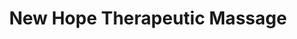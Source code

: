 ---
title: "New Hope Therapeutic Massage"
url: /mount-vernon/new-hope-therapeutic-massage/
shop: tattoo
---